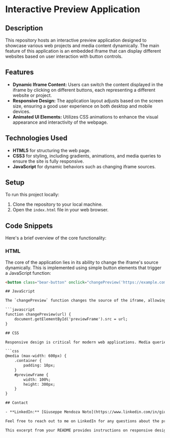 # Interactive Preview Application

## Description

This repository hosts an interactive preview application designed to showcase various web projects and media content dynamically. The main feature of this application is an embedded iframe that can display different websites based on user interaction with button controls.

## Features

- **Dynamic Iframe Content:** Users can switch the content displayed in the iframe by clicking on different buttons, each representing a different website or project.
- **Responsive Design:** The application layout adjusts based on the screen size, ensuring a good user experience on both desktop and mobile devices.
- **Animated UI Elements:** Utilizes CSS animations to enhance the visual appearance and interactivity of the webpage.

## Technologies Used

- **HTML5** for structuring the web page.
- **CSS3** for styling, including gradients, animations, and media queries to ensure the site is fully responsive.
- **JavaScript** for dynamic behaviors such as changing iframe sources.

## Setup

To run this project locally:

1. Clone the repository to your local machine.
2. Open the `index.html` file in your web browser.

## Code Snippets

Here's a brief overview of the core functionality:

### HTML

The core of the application lies in its ability to change the iframe's source dynamically. This is implemented using simple button elements that trigger a JavaScript function:

```html
<button class="bear-button" onclick="changePreview('https://example.com')">Load Example.com</button>

## JavaScript

The `changePreview` function changes the source of the iframe, allowing the user to view different content:

```javascript
function changePreview(url) {
    document.getElementById('previewFrame').src = url;
}

## CSS

Responsive design is critical for modern web applications. Media queries are used to adjust the layout according to different device widths:

```css
@media (max-width: 600px) {
    .container {
        padding: 10px;
    }
    #previewFrame {
        width: 100%;
        height: 300px;
    }
}

## Contact

- **LinkedIn:** [Giuseppe Mendoza Noto](https://www.linkedin.com/in/giuseppe-mendoza-noto)

Feel free to reach out to me on LinkedIn for any questions about the project or potential collaborations.

This excerpt from your README provides instructions on responsive design and offers a clear way for people to contact you for further inquiries or potential collaborations. Make sure you use the correct link to your LinkedIn profile to facilitate connections.
